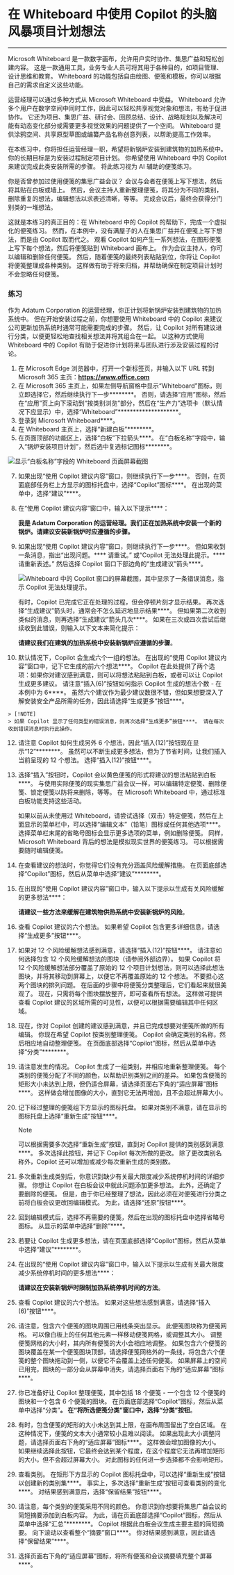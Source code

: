 # 在 Whiteboard 中使用 Copilot 的头脑风暴项目计划想法
---
Microsoft Whiteboard 是一款数字画布，允许用户实时协作、集思广益和轻松创建内容。 这是一款通用工具，业务专业人员可将其用于各种目的，如项目管理、设计思维和教育。 Whiteboard 的功能包括自由绘图、便笺和模板，你可以根据自己的需求自定义这些功能。

运营经理可以通过多种方式从 Microsoft Whiteboard 中受益。 Whiteboard 允许多个用户在数字空间中同时工作，因此可以轻松共享视觉对象和想法，有助于促进协作。 它还为项目、集思广益、研讨会、回顾总结、设计、战略规划以及解决可能有动态变化部分或需要更多视觉效果的问题提供了一个空间。 Whiteboard 提供涂鸦空间、共享原型草图或编纂产品名称创意列表，以帮助提高工作效率。

在本练习中，你将担任运营经理一职，希望将新锅炉安装到建筑物的加热系统中。 你的长期目标是为安装过程制定项目计划。 你希望使用 Whiteboard 中的 Copilot 来建议完成此类安装所需的步骤。 将此练习视为 AI 辅助的便笺练习。

你是否曾参加过使用便笺的集思广益会议？ 会议与会者在便笺上写下想法，然后将其贴在白板或墙上。 然后，会议主持人重新整理便笺，将其分为不同的类别，删除重复的想法，编辑想法以求表述清晰，等等。 完成会议后，最终会获得分门别类的一堆想法。

这就是本练习的真正目的：在 Whiteboard 中的 Copilot 的帮助下，完成一个虚拟化的便笺练习。 然而，在本例中，没有满屋子的人在集思广益并在便笺上写下想法，而是由 Copilot 取而代之。 观看 Copilot 如何产生一系列想法，在图形便笺上写下每个想法，然后将便笺贴到 Whiteboard 画布上。 作为会议主持人，你可以编辑和删除任何便笺。 然后，随着便笺的最终列表粘贴到位，你将让 Copilot 将便笺整理成各种类别。 这样做有助于将来归档，并帮助确保在制定项目计划时不会忽略任何便笺。

### 练习

作为 Adatum Corporation 的运营经理，你正计划将新锅炉安装到建筑物的加热系统中。 但在开始安装过程之前，你想要使用 Whiteboard 中的 Copilot 来建议公司更新加热系统时通常可能需要完成的步骤。 然后，让 Copilot 对所有建议进行分类，以便更轻松地查找相关想法并将其组合在一起。 以这种方式使用 Whiteboard 中的 Copilot 有助于促进你计划将来与团队进行涉及安装过程的讨论。

1.  在 Microsoft Edge 浏览器中，打开一个新标签页，并输入以下 URL 转到 Microsoft 365 主页：**https://www.office.com**
2.  在 Microsoft 365 主页上，如果左侧导航窗格中显示“Whiteboard”图标，则立即选择它，然后继续执行下一步********。 否则，请选择“应用”图标，然后在“应用”页上向下滚动到“按类别浏览”部分，然后在“生产力”选项卡（默认情况下应显示）中，选择“Whiteboard”********************。
3.  登录到 Microsoft Whiteboard****。
4.  在 Whiteboard 主页上，选择“新建白板”********。
5.  在页面顶部的功能区上，选择“白板”下拉箭头****。 在“白板名称”字段中，输入“锅炉安装项目计划”，然后选中复选标记图标********。


 ![显示“白板名称”字段的 Whiteboard 页面屏幕截图](../media/whiteboard-name-dd0413e4.png)
    
7.  如果出现“使用 Copilot 建议内容”窗口，则继续执行下一步****。 否则，在页面底部任务栏上方显示的图标托盘中，选择“Copilot”图标****。 在出现的菜单中，选择“建议”****。
8.  在“使用 Copilot 建议内容”窗口中，输入以下提示****：
    
    **我是 Adatum Corporation 的运营经理。我们正在加热系统中安装一个新的锅炉。请建议安装新锅炉时应遵循的步骤。**
9.  如果出现“使用 Copilot 建议内容”窗口，则继续执行下一步****。 但如果收到一条消息，指出“出现问题。**** 请重试。” 或“Copilot 无法处理此提示。**** 请重新表述。” 然后选择 Copilot 窗口下部边角的“生成建议”箭头****。
    
    ![Whiteboard 中的 Copilot 窗口的屏幕截图，其中显示了一条错误消息，指示 Copilot 无法处理提示。](../media/copilot-whiteboard-error-message-744ec2c4.png)
    
    
    有时，Copilot 已完成它正在处理的过程，但会停顿片刻才显示结果。 再次选择“生成建议”箭头时，通常会不怎么延迟地显示结果****。 但如果第二次收到类似的消息，则再选择“生成建议”箭头几次****。 如果在三次或四次尝试后继续收到此错误，则输入以下文本来简化提示：
    
    **请建议我们在建筑的加热系统中安装新锅炉应遵循的步骤**。
10.  默认情况下，Copilot 会生成六个一组的想法。 在出现的“使用 Copilot 建议内容”窗口中，记下它生成的前六个想法****。 Copilot 在此处提供了两个选项：如果你对建议感到满意，则可以将想法粘贴到白板，或者可以让 Copilot 生成更多建议。 请注意“插入(6)”按钮如何指示 Copilot 生成的想法个数 - 在本例中为 6****。 虽然六个建议作为最少建议数很不错，但如果想要深入了解安装安全产品所需的任务，因此请选择“生成更多”按钮****。

    > [!NOTE]
    > 如果 Copilot 显示了任何类型的错误消息，则再次选择“生成更多”按钮****。 请在每次收到错误消息时执行此操作。 
    
12. 请注意 Copilot 如何生成另外 6 个想法，因此“插入(12)”按钮现在显示“12”********。 虽然可以不断生成更多想法，但为了节省时间，让我们插入当前呈现的 12 个想法。 选择“插入(12)”按钮****。
13. 选择“插入”按钮时，Copilot 会以黄色便笺的形式将建议的想法粘贴到白板****。 与使用实际便笺的现实集思广益会议一样，可以编辑特定便笺、删除便笺、锁定便笺以防将来删除，等等。 在 Microsoft Whiteboard 中，通过标准白板功能支持这些活动。
    
    如果以前从未使用过 Whiteboard，请尝试选择（双击）特定便笺，然后在上面显示的菜单栏中，可以选择“编辑文本”（铅笔）图标或任何其他选项****。 选择菜单栏末尾的省略号图标会显示更多选项的菜单，例如删除便笺。 同样，Microsoft Whiteboard 背后的想法是模拟现实世界的便笺练习。 可以根据需要随时编辑便笺。
14. 在查看建议的想法时，你觉得它们没有充分涵盖风险缓解措施。 在页面底部选择“Copilot”图标，然后从菜单中选择“建议”********。
15. 在出现的“使用 Copilot 建议内容”窗口中，输入以下提示以生成有关风险缓解的更多想法****：
    
    **请建议一些方法来缓解在建筑物供热系统中安装新锅炉的风险**。
16. 查看 Copilot 建议的六个想法。 如果希望 Copilot 包含更多详细信息，请选择“生成更多”按钮****。
17. 如果对 12 个风险缓解想法感到满意，请选择“插入(12)”按钮****。 请注意如何选择包含 12 个风险缓解想法的图块（请参阅外部边界）。 如果 Copilot 将 12 个风险缓解想法部分覆盖了原始的 12 个项目计划想法，则可以选择此想法图块，并将其移动到屏幕上，以便它不再覆盖原始的 12 个想法。 不要担心这两个图块的排列问题。 在后面的步骤中将便笺分类整理后，它们看起来就很美观了。 现在，只需将每个图块摆放整齐，即可查看所有想法。 这样做可提供查看 Copilot 建议的区域所需的可见性，以便可以根据需要编辑其中任何区域。
18. 现在，你对 Copilot 创建的建议感到满意，并且已完成想要对便笺所做的所有编辑。 你现在希望 Copilot 按类别整理便笺。 Copilot 会确定类别的名称，然后相应地自动整理便笺。 在页面底部选择“Copilot”图标，然后从菜单中选择“分类”********。
19. 请注意发生的情况。 Copilot 生成了一组类别，并相应地重新整理便笺。 每个类别的便笺分配了不同的颜色，以帮助识别类别之间的差异。 如果包含便笺的矩形大小未达到上限，但仍适合屏幕，请选择页面右下角的“适应屏幕”图标****。 这样做会增加图像的大小，直到它无法再增加，且不会超过屏幕大小。
20. 记下经过整理的便笺组下方显示的图标托盘。 如果对类别不满意，请在显示的图标托盘上选择“重新生成”按钮****。
    
    > [!NOTE]
    > 可以根据需要多次选择“重新生成”按钮，直到对 Copilot 提供的类别感到满意****。 多次选择此按钮，并记下 Copilot 每次所做的更改。 除了更改类别名称外，Copilot 还可以增加或减少每次重新生成的类别数。

21. 多次重新生成类别后，你意识到缺少有关最大限度减少系统停机时间的详细步骤。 你想让 Copilot 在白板会议中就此问题添加更多想法。 此外，还确定了要删除的便笺。 但是，由于你已经整理了想法，因此必须在对便笺进行分类之前将白板会议更改回编辑模式。 为此，请选择“还原”按钮****。
22. 回到编辑模式后，选择不再需要的便笺，然后在出现的图标托盘中选择省略号图标。 从显示的菜单中选择“删除”****。
23. 若要让 Copilot 生成更多想法，请在页面底部选择“Copilot”图标，然后从菜单中选择“建议”********。
24. 在出现的“使用 Copilot 建议内容”窗口中，输入以下提示以生成有关最大限度减少系统停机时间的更多想法****：
    
    **请建议在安装新锅炉时限制加热系统停机时间的方法**。
25. 查看 Copilot 建议的六个想法。 如果对这些想法感到满意，请选择“插入(6)”按钮****。
26. 请注意，包含六个便笺的图块周围已用线条突出显示。 此便笺图块称为便笺网格。 可以像白板上的任何其他元素一样移动便笺网格，或调整其大小。 调整便笺网格的大小时，其内所有便笺的大小会相应地调整。 如果包含六个便笺的图块覆盖在某一个便笺图块顶部，请选择便笺网格外的一条线，将包含六个便笺的整个图块拖动到一侧，以便它不会覆盖上述任何便笺。 如果屏幕上的空间已用完，图块的一部分会从屏幕中消失，请选择页面右下角的“适应屏幕”图标****。
27. 你已准备好让 Copilot 整理便笺，其中包括 18 个便笺 - 一个包含 12 个便笺的图块和一个包含 6 个便笺的图块。 在页面底部选择“Copilot”图标，然后从菜单中选择“分类”********。 在“将所选便笺分类”窗口中，选择“分类”按钮********。
28. 有时，包含便笺的矩形的大小未达到其上限，在画布周围留出了空白区域。 在这种情况下，便笺的文本大小通常较小且难以阅读。 如果出现此大小调整问题，请选择页面右下角的“适应屏幕”图标****。 这样做会增加图像的大小。 如果继续选择此按钮，它最终会达到某个程度，在这个程度它无法再增加矩形的大小，但不会超过屏幕大小。 对此图标的任何进一步选择都不会影响矩形。
29. 查看类别。 在矩形下方显示的 Copilot 图标托盘中，可以选择“重新生成”按钮以创建新的类别集****。 事实上，多次选择“重新生成”按钮可查看类别的变化****。 对结果感到满意后，选择“保留结果”按钮****。
30. 请注意，每个类别的便笺采用不同的颜色。 你意识到你想要将集思广益会议的简短摘要添加到白板内容。 为此，请在页面底部选择“Copilot”图标，然后从菜单中选择“汇总”********。 Copilot 根据此白板会议生成主要主题的简短摘要。 向下滚动以查看整个“摘要”窗口****。 你对结果感到满意，因此请选择“保留结果”****。
31. 选择页面右下角的“适应屏幕”图标，将所有便笺和会议摘要填充整个屏幕****。
